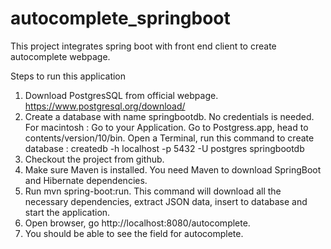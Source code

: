 # autocomplete_springboot
This project integrates spring boot with front end client to create autocomplete webpage.

Steps to run this application

1) Download PostgresSQL from official webpage. https://www.postgresql.org/download/
2) Create a database with name springbootdb. No credentials is needed.
   For macintosh : Go to your Application. Go to Postgress.app, head to contents/version/10/bin.
   Open a Terminal, run this command to create database : createdb -h localhost -p 5432 -U postgres springbootdb
3) Checkout the project from github.
4) Make sure Maven is installed. You need Maven to download SpringBoot and Hibernate dependencies.
5) Run mvn spring-boot:run. This command will download all the necessary dependencies, extract JSON data, insert to database and start the application.
6) Open browser, go http://localhost:8080/autocomplete.
7) You should be able to see the field for autocomplete.